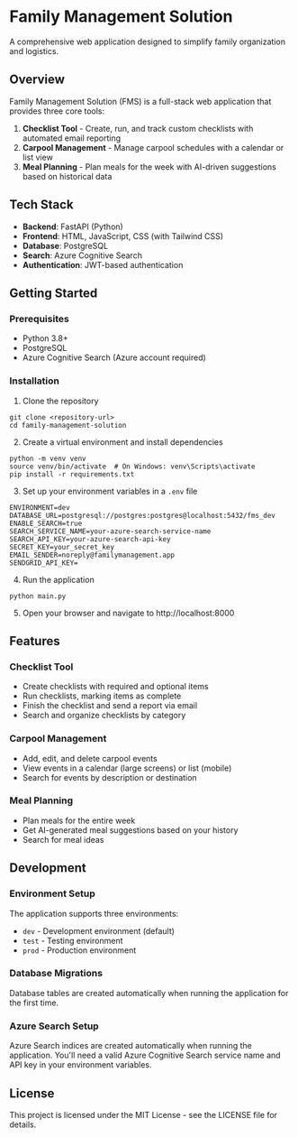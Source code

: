 # Family Management Solution

A comprehensive web application designed to simplify family organization and logistics.

## Overview

Family Management Solution (FMS) is a full-stack web application that provides three core tools:

1. **Checklist Tool** - Create, run, and track custom checklists with automated email reporting
2. **Carpool Management** - Manage carpool schedules with a calendar or list view
3. **Meal Planning** - Plan meals for the week with AI-driven suggestions based on historical data

## Tech Stack

- **Backend**: FastAPI (Python)
- **Frontend**: HTML, JavaScript, CSS (with Tailwind CSS)
- **Database**: PostgreSQL
- **Search**: Azure Cognitive Search
- **Authentication**: JWT-based authentication

## Getting Started

### Prerequisites

- Python 3.8+
- PostgreSQL
- Azure Cognitive Search (Azure account required)

### Installation

1. Clone the repository
```
git clone <repository-url>
cd family-management-solution
```

2. Create a virtual environment and install dependencies
```
python -m venv venv
source venv/bin/activate  # On Windows: venv\Scripts\activate
pip install -r requirements.txt
```

3. Set up your environment variables in a `.env` file
```
ENVIRONMENT=dev
DATABASE_URL=postgresql://postgres:postgres@localhost:5432/fms_dev
ENABLE_SEARCH=true
SEARCH_SERVICE_NAME=your-azure-search-service-name
SEARCH_API_KEY=your-azure-search-api-key
SECRET_KEY=your_secret_key
EMAIL_SENDER=noreply@familymanagement.app
SENDGRID_API_KEY=
```

4. Run the application
```
python main.py
```

5. Open your browser and navigate to http://localhost:8000

## Features

### Checklist Tool

- Create checklists with required and optional items
- Run checklists, marking items as complete
- Finish the checklist and send a report via email
- Search and organize checklists by category

### Carpool Management

- Add, edit, and delete carpool events
- View events in a calendar (large screens) or list (mobile)
- Search for events by description or destination

### Meal Planning

- Plan meals for the entire week
- Get AI-generated meal suggestions based on your history
- Search for meal ideas

## Development

### Environment Setup

The application supports three environments:

- `dev` - Development environment (default)
- `test` - Testing environment
- `prod` - Production environment

### Database Migrations

Database tables are created automatically when running the application for the first time.

### Azure Search Setup

Azure Search indices are created automatically when running the application. You'll need a valid Azure Cognitive Search service name and API key in your environment variables.

## License

This project is licensed under the MIT License - see the LICENSE file for details. 